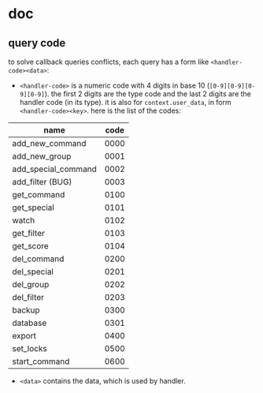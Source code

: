 # doc

## query code

to solve callback queries conflicts, each query has a form like `<handler-code><data>`:

* `<handler-code>` is a numeric code with 4 digits in base 10 (`[0-9][0-9][0-9][0-9]`). the first 2 digits are the type code and the last 2 digits are the handler code (in its type). it is also for `context.user_data`, in form `<handler-code><key>`. here is the list of the codes:

| name                | code |
|---------------------|------|
| add_new_command     | 0000 |
| add_new_group       | 0001 |
| add_special_command | 0002 |
| add_filter (BUG)    | 0003 |
| get_command         | 0100 |
| get_special         | 0101 |
| watch               | 0102 |
| get_filter          | 0103 |
| get_score           | 0104 |
| del_command         | 0200 |
| del_special         | 0201 |
| del_group           | 0202 |
| del_filter          | 0203 |
| backup              | 0300 |
| database            | 0301 |
| export              | 0400 |
| set_locks           | 0500 |
| start_command       | 0600 |

* `<data>` contains the data, which is used by handler.
